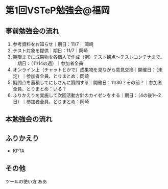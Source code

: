 # 第1回VSTeP勉強会@福岡

## 事前勉強会の流れ
1. 参考資料をお知らせ｜期日：11/7｜ 岡崎
2. テスト対象を提供｜期日：11/7｜岡崎
3. 期限までに成果物を各個人で作成（例）テスト観点～テストコンテナまで。｜期日：（11/14の週）｜参加者全員
4. オンライン上（チャットとかで）成果物を見ながら意見交換｜開催日：（未定）｜参加者全員、とりまとめ：岡崎
5. 疑問点を蓄積してにしさんに質問する｜開催日：11/30？その前？｜参加者全員、とりまとめ：いる？
6. ふりかえりを実施して次回活動方針のカイゼンをする｜期日：（4の後1～2日）｜参加者全員、とりまとめ：岡崎

## 本勉強会の流れ


## ふりかえり

* KPTA
## その他
ツールの使い方
ああ
